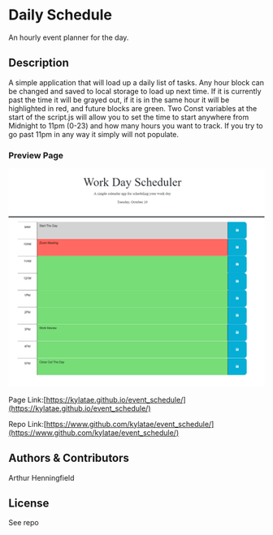 # Daily Schedule

 An hourly event planner for the day.
 
## Description

 A simple application that will load up a daily list of tasks. Any hour block can be changed and saved to local storage to load up next time. If it is currently past the time it will be grayed out, if it is in the same hour it will be highlighted in red, and future blocks are green. Two Const variables at the start of the script.js will allow you to set the time to start anywhere from Midnight to 11pm (0-23) and how many hours you want to track. If you try to go past 11pm in any way it simply will not populate.

### Preview Page

![site review](./assets/images/readme.png)

Page Link:[https://kylatae.github.io/event_schedule/](https://kylatae.github.io/event_schedule/) 

Repo Link:[https://www.github.com/kylatae/event_schedule/](https://www.github.com/kylatae/event_schedule/)


## Authors & Contributors 

Arthur Henningfield


## License

See repo

